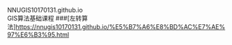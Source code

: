 NNUGIS10170131.github.io   
GIS算法基础课程
###[左转算法]https://nnugis10170131.github.io/%E5%B7%A6%E8%BD%AC%E7%AE%97%E6%B3%95.html
